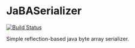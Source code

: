 # JaBASerializer

[![Build
Status](https://travis-ci.org/mismatch/JaBASerializer.svg?branch=master)](https://travis-ci.org/mismatch/JaBASerializer)

Simple reflection-based java byte array serializer.